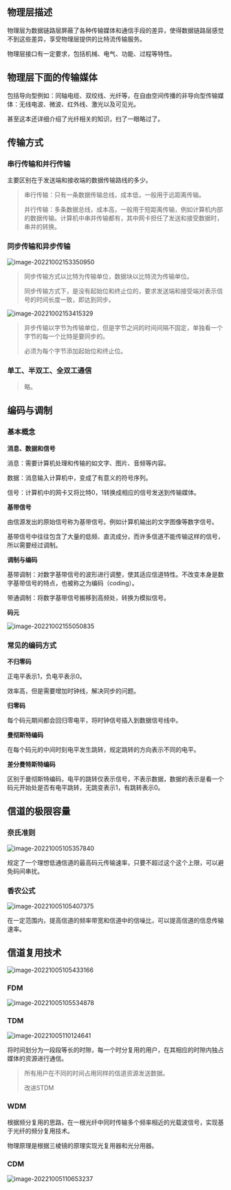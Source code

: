 ## 物理层描述

物理层为数据链路层屏蔽了各种传输媒体和通信手段的差异，使得数据链路层感觉不到这些差异，享受物理层提供的比特流传输服务。

物理层接口有一定要求，包括机械、电气、功能、过程等特性。

## 物理层下面的传输媒体

包括导向型例如：同轴电缆、双绞线、光纤等，在自由空间传播的非导向型传输媒体：无线电波、微波、红外线、激光以及可见光。

甚至这本还详细介绍了光纤相关的知识，扫了一眼略过了。

## 传输方式

### 串行传输和并行传输

主要区别在于发送端和接收端的数据传输路线的多少。

> 串行传输：只有一条数据传输总线，成本低，一般用于远距离传输。
>
> 并行传输：多条数据总线，成本高，一般用于短距离传输，例如计算机内部的数据传输。计算机中串并传输都有，其中网卡担任了发送和接受数据时，串并的转换。

### 同步传输和异步传输

![image-20221002153350950](http://pic.shixiaocaia.fun/202210021533130.png)

> 同步传输方式以比特为传输单位，数据块以比特流为传输单位。
>
> 同步传输方式下，是没有起始位和终止位的，要求发送端和接受端对表示信号的时间长度一致，即达到同步。

![image-20221002153415329](http://pic.shixiaocaia.fun/202210021534329.png)

> 异步传输以字节为传输单位，但是字节之间的时间间隔不固定，单独看一个字节的每一个比特是要同步的。
>
> 必须为每个字节添加起始位和终止位。

### 单工、半双工、全双工通信

> 略。

## 编码与调制

### 基本概念

**消息、数据和信号**

消息：需要计算机处理和传输的如文字、图片、音频等内容。

数据：消息输入计算机中，变成了有意义的符号序列。

信号：计算机中的网卡又将比特0，1转换成相应的信号发送到传输媒体。

**基带信号**

由信源发出的原始信号称为基带信号。例如计算机输出的文字图像等数字信号。

基带信号中往往包含了大量的低频、直流成分，而许多信道不能传输这样的信号，所以需要经过调制。

**调制与编码**

基带调制：对数字基带信号的波形进行调整，使其适应信道特性。不改变本身是数字基带信号的特点，也被称之为编码（coding）。

带通调制：将数字基带信号搬移到高频处，转换为模拟信号。

**码元**

![image-20221002155050835](http://pic.shixiaocaia.fun/202210021550882.png)



### 常见的编码方式

**不归零码**

正电平表示1，负电平表示0。

效率高，但是需要增加时钟线，解决同步的问题。

**归零码**

每个码元期间都会回归零电平，将时钟信号插入到数据信号线中。

**曼彻斯特编码**

在每个码元的中间时刻电平发生跳转，规定跳转的方向表示不同的电平。

**差分曼特斯特编码**

区别于曼彻斯特编码，电平的跳转仅表示信号，不表示数据，数据的表示是看一个码元开始处是否有电平跳转，无跳变表示1，有跳转表示0。

## 信道的极限容量

### 奈氏准则

![image-20221005105357840](http://pic.shixiaocaia.fun/202210051053977.png)

规定了一个理想低通信道的最高码元传输速率，只要不超过这个这个上限，可以避免码间串扰。

### 香农公式

![image-20221005105407375](http://pic.shixiaocaia.fun/202210051054438.png)

在一定范围内，提高信道的频率带宽和信道中的信噪比，可以提高信道的信息传输速率。

## 信道复用技术

![image-20221005105433166](http://pic.shixiaocaia.fun/202210051054430.png)

### FDM

![image-20221005105534878](http://pic.shixiaocaia.fun/202210051055422.png)

### TDM

![image-20221005110124641](http://pic.shixiaocaia.fun/202210051101680.png)

将时间划分为一段段等长的时隙，每一个时分复用的用户，在其相应的时隙内独占媒体的资源进行通信。

> 所有用户在不同的时间占用同样的信道资源发送数据。
>
> 改进STDM

### WDM

根据频分复用的思路，在一根光纤中同时传输多个频率相近的光载波信号，实现基于光纤的频分复用技术。

物理原理是根据三棱镜的原理实现光复用器和光分用器。

### CDM

![image-20221005110653237](http://pic.shixiaocaia.fun/202210051106508.png)

